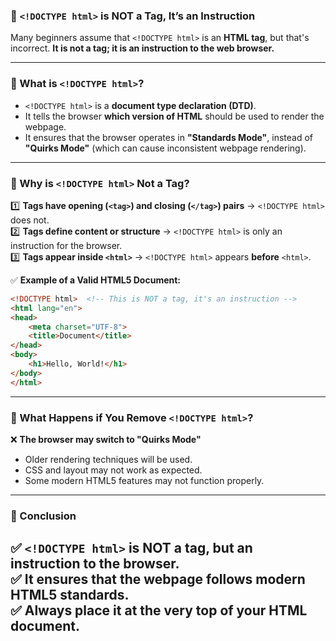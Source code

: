 ### **📌 `<!DOCTYPE html>` is NOT a Tag, It’s an Instruction**  

Many beginners assume that `<!DOCTYPE html>` is an **HTML tag**, but that's incorrect. **It is not a tag; it is an instruction to the web browser.**  

---

### **📌 What is `<!DOCTYPE html>`?**  
- `<!DOCTYPE html>` is a **document type declaration (DTD)**.  
- It tells the browser **which version of HTML** should be used to render the webpage.  
- It ensures that the browser operates in **"Standards Mode"**, instead of **"Quirks Mode"** (which can cause inconsistent webpage rendering).  

---

### **📌 Why is `<!DOCTYPE html>` Not a Tag?**  
1️⃣ **Tags have opening (`<tag>`) and closing (`</tag>`) pairs** → `<!DOCTYPE html>` does not.  
2️⃣ **Tags define content or structure** → `<!DOCTYPE html>` is only an instruction for the browser.  
3️⃣ **Tags appear inside `<html>`** → `<!DOCTYPE html>` appears **before** `<html>`.  

✅ **Example of a Valid HTML5 Document:**  
```html
<!DOCTYPE html>  <!-- This is NOT a tag, it's an instruction -->
<html lang="en">
<head>
    <meta charset="UTF-8">
    <title>Document</title>
</head>
<body>
    <h1>Hello, World!</h1>
</body>
</html>
```

---

### **📌 What Happens if You Remove `<!DOCTYPE html>`?**  
❌ **The browser may switch to "Quirks Mode"**  
- Older rendering techniques will be used.  
- CSS and layout may not work as expected.  
- Some modern HTML5 features may not function properly.  

---

### **📌 Conclusion**  
✅ `<!DOCTYPE html>` is **NOT a tag, but an instruction** to the browser.  
✅ It ensures that the webpage follows **modern HTML5 standards**.  
✅ Always place it at the **very top** of your HTML document.  
---